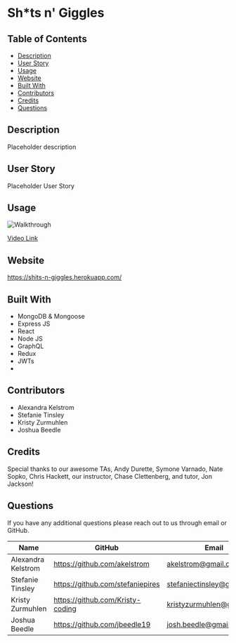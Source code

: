 # Sh*ts n' Giggles
## Table of Contents
* [Description](#description)
* [User Story](#user-story)
* [Usage](#usage)
* [Website](#website)
* [Built With](#built-with)
* [Contributors](#contributors)
* [Credits](#credits)
* [Questions](#questions)
## Description
Placeholder description
## User Story
Placeholder User Story
## Usage
![Walkthrough](placeholder.gif)

[Video Link](placeholder-vid-link)
## Website
https://shits-n-giggles.herokuapp.com/
## Built With
* MongoDB & Mongoose
* Express JS
* React
* Node JS
* GraphQL
* Redux
* JWTs
* 
## Contributors
* Alexandra Kelstrom
* Stefanie Tinsley
* Kristy Zurmuhlen
* Joshua Beedle
## Credits
Special thanks to our awesome TAs, Andy Durette, Symone Varnado, Nate Sopko, Chris Hackett, our instructor, Chase Clettenberg, and tutor, Jon Jackson!
## Questions
If you have any additional questions please reach out to us through email or GitHub.

Name | GitHub | Email
---- | ------ | -----
Alexandra Kelstrom | https://github.com/akelstrom | akelstrom@gmail.com
Stefanie Tinsley |https://github.com/stefaniepires | stefaniectinsley@gmail.com
Kristy Zurmuhlen |https://github.com/Kristy-coding| kristyzurmuhlen@gmail.com
Joshua Beedle |https://github.com/jbeedle19 | josh.beedle@gmail.com